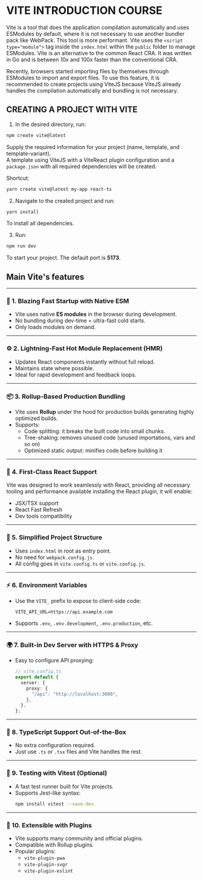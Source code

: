 # VITE INTRODUCTION COURSE

Vite is a tool that does the application compilation automatically and uses ESModules by default, where it is not necessary to use another bundler pack like WebPack. This tool is more performant. Vite uses the `<script type="module">` tag inside the `index.html` within the `public` folder to manage ESModules. Vite is an alternative to the common React CRA. It was written in Go and is between 10x and 100x faster than the conventional CRA.

Recently, browsers started importing files by themselves through ESModules to import and export files. To use this feature, it is recommended to create projects using ViteJS because ViteJS already handles the compilation automatically and bundling is not necessary.

## CREATING A PROJECT WITH VITE

1. In the desired directory, run:

```bash
npm create vite@latest
```

Supply the required information for your project (name, template, and template-variant).  
A template using ViteJS with a ViteReact plugin configuration and a `package.json` with all required dependencies will be created.

Shortcut:

```bash
yarn create vite@latest my-app react-ts
```

2. Navigate to the created project and run:

```bash
yarn install
```

To install all dependencies.

3. Run:

```bash
npm run dev
```

To start your project. The default port is **5173**.

## Main Vite's features

---

### 🚀 1. Blazing Fast Startup with Native ESM

- Vite uses native **ES modules** in the browser during development.
- No bundling during dev-time = ultra-fast cold starts.
- Only loads modules on demand.

---

### ⚙️ 2. Lightning-Fast Hot Module Replacement (HMR)

- Updates React components instantly without full reload.
- Maintains state where possible.
- Ideal for rapid development and feedback loops.

---

### 📦 3. Rollup-Based Production Bundling

- Vite uses **Rollup** under the hood for production builds generating highly optimized builds.
- Supports:
  - Code splitting: it breaks the built code into small chunks.
  - Tree-shaking: removes unused code (unused importations, vars and so on)
  - Optimized static output: minifies code before building it

---

### 🧩 4. First-Class React Support

Vite was designed to work seamlessly with React, providing all necessary tooling and performance available installing the React plugin, it will enable:

- JSX/TSX support
- React Fast Refresh
- Dev tools compatibility

---

### 📁 5. Simplified Project Structure

- Uses `index.html` in root as entry point.
- No need for `webpack.config.js`.
- All config goes in `vite.config.ts` or `vite.config.js`.

---

### ⚡ 6. Environment Variables

- Use the `VITE_` prefix to expose to client-side code:
  ```env
  VITE_API_URL=https://api.example.com
  ```
- Supports `.env`, `.env.development`, `.env.production`, etc.

---

### 🌍 7. Built-in Dev Server with HTTPS & Proxy

- Easy to configure API proxying:
  ```ts
  // vite.config.ts
  export default {
    server: {
      proxy: {
        "/api": "http://localhost:3000",
      },
    },
  };
  ```

---

### 📜 8. TypeScript Support Out-of-the-Box

- No extra configuration required.
- Just use `.ts` or `.tsx` files and Vite handles the rest.

---

### 🧪 9. Testing with Vitest (Optional)

- A fast test runner built for Vite projects.
- Supports Jest-like syntax:
  ```bash
  npm install vitest --save-dev
  ```

---

### 🔌 10. Extensible with Plugins

- Vite supports many community and official plugins.
- Compatible with Rollup plugins.
- Popular plugins:
  - `vite-plugin-pwa`
  - `vite-plugin-svgr`
  - `vite-plugin-eslint`
